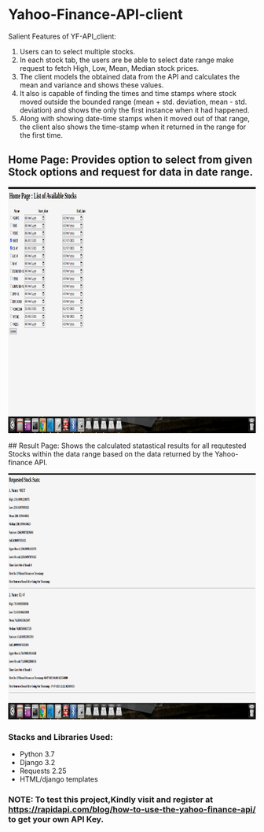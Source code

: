 # Yahoo-Finance-API-client
Salient Features of YF-API_client: 
1. Users can to select multiple stocks.
2. In each stock tab, the users are be able to select date range make request to fetch High, Low, Mean, Median stock prices. 
3. The client models the obtained data from the API and calculates the mean and variance and shows these values.
4. It also is capable of finding the times and time stamps where stock moved outside the bounded range (mean + std. deviation, mean - std. deviation) and shows the  only the first instance when it had happened.
5. Along with showing date-time stamps when it moved out of that range, the client also shows the time-stamp when it returned in the range for the first time.


## Home Page: Provides option to select from given Stock options and request for data in date range.
<p align="center"><img width="100%" height="500px" src="https://github.com/adarsh2104/Yahoo-Finance-API-client/blob/main/Visuals/Home_page.png"></img></p>
## Result Page: Shows the calculated statastical results for all requtested Stocks within the data range based on the data returned by the Yahoo-finance API.  
<p align="center"><img width="100%" height="500px" src="https://github.com/adarsh2104/Yahoo-Finance-API-client/blob/main/Visuals/Stock_search_results.png"></img></p> 

### Stacks and Libraries Used:
* Python 3.7
* Django 3.2
* Requests 2.25
* HTML/django templates

### NOTE: To test this project,Kindly visit and register at https://rapidapi.com/blog/how-to-use-the-yahoo-finance-api/ to get your own API Key.
